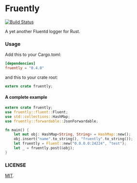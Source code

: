 Fruently
===

[![Build Status](https://travis-ci.org/cosmo0920/fruently.svg?branch=master)](https://travis-ci.org/cosmo0920/fruently)

A yet another Fluentd logger for Rust.

### Usage

Add this to your Cargo.toml:

```toml
[dependencies]
fruently = "0.4.0"
```

and this to your crate root:

```rust
extern crate fruently;
```

#### A complete example

```rust
extern crate fruently;
use fruently::fluent::Fluent;
use std::collections::HashMap;
use fruently::forwardable::JsonForwardable;

fn main() {
    let mut obj: HashMap<String, String> = HashMap::new();
    obj.insert("name".to_string(), "fruently".to_string());
    let fruently = Fluent::new("0.0.0.0:24224", "test");
    let _ = fruently.post(&obj);
}
```

### LICENSE

[MIT](LICENSE).
